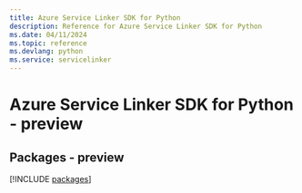```yaml
---
title: Azure Service Linker SDK for Python
description: Reference for Azure Service Linker SDK for Python
ms.date: 04/11/2024
ms.topic: reference
ms.devlang: python
ms.service: servicelinker
---
```

# Azure Service Linker SDK for Python - preview
## Packages - preview
[!INCLUDE [packages](service-linker-index.md)]